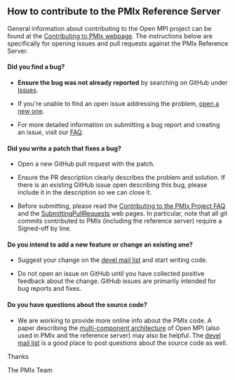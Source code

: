 ## How to contribute to the PMIx Reference Server

General information about contributing to the Open MPI project can be found at the [Contributing to PMIx webpage](https://pmix.org/code/contribute/).
The instructions below are specifically for opening issues and pull requests against the PMIx Reference Server.

#### **Did you find a bug?**

* **Ensure the bug was not already reported** by searching on GitHub under [Issues](https://github.com/pmix/pmix-reference-server/issues).

* If you're unable to find an open issue addressing the problem, [open a new one](https://github.com/pmix/pmix-reference-server/issues/new).

* For more detailed information on submitting a bug report and creating an issue, visit our [FAQ](https://pmix.org/support/faq).

#### **Did you write a patch that fixes a bug?**

* Open a new GitHub pull request with the patch.

* Ensure the PR description clearly describes the problem and solution. If there is an existing GitHub issue open describing this bug, please include it in the description so we can close it.

* Before submitting, please read the [Contributing to the PMIx Project FAQ](https://pmix.org/support/faq/contributing) and the [SubmittingPullRequests](https://pmix.org/support/faq/submitting-pull-requests) web pages.  In particular, note that all git commits contributed to PMIx (including the reference server) require a Signed-off by line.

#### **Do you intend to add a new feature or change an existing one?**

* Suggest your change on the [devel mail list](https://groups.google.com/forum/#!forum/pmix) and start writing code.

* Do not open an issue on GitHub until you have collected positive feedback about the change. GitHub issues are primarily intended for bug reports and fixes.

#### **Do you have questions about the source code?**

* We are working to provide more online info about the PMIx code.  A paper describing the [multi-component architecture](https://www.open-mpi.org/papers/ics-2004/ics-2004.pdf)  of Open MPI (also used in PMIx and the reference server) may also be helpful.  The [devel mail list](https://groups.google.com/forum/#!forum/pmix) is a good place to post questions about the source code as well.

Thanks

The PMIx Team
